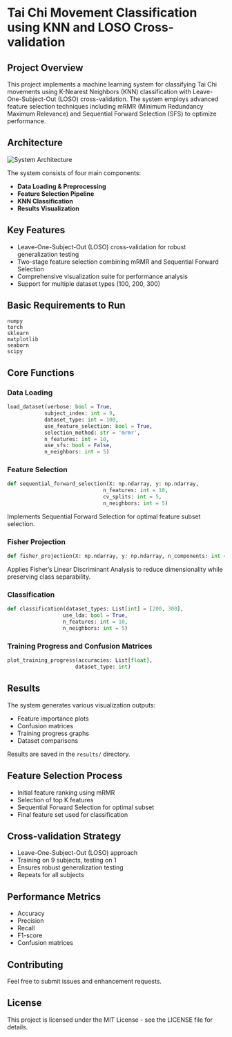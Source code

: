 # Tai Chi Movement Classification using KNN and LOSO Cross-validation

## Project Overview
This project implements a machine learning system for classifying Tai Chi movements using K-Nearest Neighbors (KNN) classification with Leave-One-Subject-Out (LOSO) cross-validation. The system employs advanced feature selection techniques including mRMR (Minimum Redundancy Maximum Relevance) and Sequential Forward Selection (SFS) to optimize performance.

## Architecture
![System Architecture](path/to/image)

The system consists of four main components:

- **Data Loading & Preprocessing**
- **Feature Selection Pipeline**
- **KNN Classification**
- **Results Visualization**

## Key Features
- Leave-One-Subject-Out (LOSO) cross-validation for robust generalization testing
- Two-stage feature selection combining mRMR and Sequential Forward Selection
- Comprehensive visualization suite for performance analysis
- Support for multiple dataset types (100, 200, 300)

## Basic Requirements to Run
```
numpy
torch
sklearn
matplotlib
seaborn
scipy
```

## Core Functions
### Data Loading
```python
load_dataset(verbose: bool = True,
            subject_index: int = 9,
            dataset_type: int = 100,
            use_feature_selection: bool = True,
            selection_method: str = 'mrmr',
            n_features: int = 10,
            use_sfs: bool = False,
            n_neighbors: int = 5)
```

### Feature Selection
```python
def sequential_forward_selection(X: np.ndarray, y: np.ndarray,
                               n_features: int = 10,
                               cv_splits: int = 5,
                               n_neighbors: int = 5)
```
Implements Sequential Forward Selection for optimal feature subset selection.

### Fisher Projection
```python
def fisher_projection(X: np.ndarray, y: np.ndarray, n_components: int = None) -> Tuple[np.ndarray, np.ndarray]:
```
Applies Fisher’s Linear Discriminant Analysis to reduce dimensionality while preserving class separability.

### Classification
```python
def classification(dataset_types: List[int] = [200, 300],
                  use_lda: bool = True,
                  n_features: int = 10,
                  n_neighbors: int = 5)
```

### Training Progress and Confusion Matrices
```python
plot_training_progress(accuracies: List[float],
                      dataset_type: int)
```

## Results
The system generates various visualization outputs:

- Feature importance plots
- Confusion matrices
- Training progress graphs
- Dataset comparisons

Results are saved in the `results/` directory.

## Feature Selection Process
- Initial feature ranking using mRMR
- Selection of top K features
- Sequential Forward Selection for optimal subset
- Final feature set used for classification

## Cross-validation Strategy
- Leave-One-Subject-Out (LOSO) approach
- Training on 9 subjects, testing on 1
- Ensures robust generalization testing
- Repeats for all subjects

## Performance Metrics
- Accuracy
- Precision
- Recall
- F1-score
- Confusion matrices

## Contributing
Feel free to submit issues and enhancement requests.

## License
This project is licensed under the MIT License - see the LICENSE file for details.

